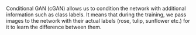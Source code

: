 Conditional GAN (cGAN) allows us to condition the network with additional information such as class labels. It means that during the training, we pass images to the network with their actual labels (rose, tulip, sunflower etc.) for it to learn the difference between them.

